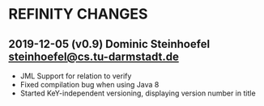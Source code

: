 REFINITY CHANGES
================

## 2019-12-05 (v0.9) Dominic Steinhoefel <steinhoefel@cs.tu-darmstadt.de>

  * JML Support for relation to verify
  * Fixed compilation bug when using Java 8
  * Started KeY-independent versioning, displaying version number in title